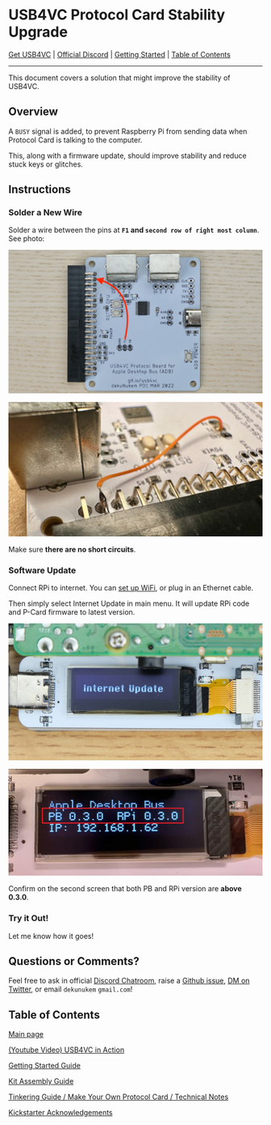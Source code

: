 # USB4VC Protocol Card Stability Upgrade

[Get USB4VC](https://www.tindie.com/products/dekuNukem/usb4vc-usb-inputs-on-retro-computers/) | [Official Discord](https://discord.gg/HAuuh3pAmB) | [Getting Started](getting_started.md) | [Table of Contents](#table-of-contents)

-----

This document covers a solution that might improve the stability of USB4VC.

## Overview

A `BUSY` signal is added, to prevent Raspberry Pi from sending data when Protocol Card is talking to the computer.

This, along with a firmware update, should improve stability and reduce stuck keys or glitches.

## Instructions

### Solder a New Wire

Solder a wire between the pins at **`F1` and `second row of right most column`**. See photo:

![Alt text](photos/adb_busy.jpeg)

![Alt text](photos/adb_busy_close.jpeg)

Make sure **there are no short circuits**.

### Software Update

Connect RPi to internet. You can [set up WiFi](https://github.com/dekuNukem/USB4VC/blob/master/getting_started.md#optional-set-up-wifi), or plug in an Ethernet cable.

Then simply select Internet Update in main menu. It will update RPi code and P-Card firmware to latest version.

![Alt text](photos/internetupdate.jpeg)

![Alt text](photos/newver.jpg)

Confirm on the second screen that both PB and RPi version are **above 0.3.0**.

### Try it Out!

Let me know how it goes!

## Questions or Comments?

Feel free to ask in official [Discord Chatroom](https://discord.gg/HAuuh3pAmB), raise a [Github issue](https://github.com/dekuNukem/USB4VC/issues), [DM on Twitter](https://twitter.com/dekuNukem_), or email `dekunukem` `gmail.com`!

## Table of Contents

[Main page](README.md)

[(Youtube Video) USB4VC in Action](https://www.youtube.com/watch?v=54sdPELuu4g)

[Getting Started Guide](getting_started.md)

[Kit Assembly Guide](kit_assembly.md)

[Tinkering Guide / Make Your Own Protocol Card / Technical Notes](technical_notes.md)

[Kickstarter Acknowledgements](kickstarter_info.md)

